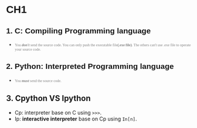 <font face="Arial">

# CH1 
## 1. C: Compiling Programming language
* <font color="grey" size=1 face="Lucida Grande">You <em><b>don't</b></em> send the source code. You can only push the executable file<b>(.exe file)</b>. The others can't use .exe file to operate your source code.</font>
## 2. Python: Interpreted Programming language
* <font color="grey" size=1 face="Lucida Grande">You <em><b>must</b></em> send the source code.</font>
</font>

## 3. Cpython VS Ipython
* Cp: interpreter base on C using `>>>`.
* Ip: <b>interactive interpreter</b> base on Cp using `In[n]`.